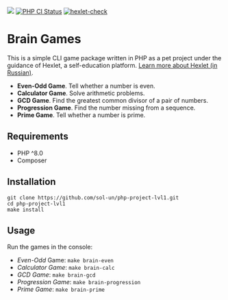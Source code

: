 <a href="https://codeclimate.com/github/sol-un/backend-project-lvl1-Brain-Games/maintainability"><img src="https://api.codeclimate.com/v1/badges/2f1607d7ba1873ccac8e/maintainability" /></a>
[![PHP CI Status](https://github.com/sol-un/php-project-lvl1/actions/workflows/workflow.yml/badge.svg)](https://github.com/sol-un/php-project-lvl1/actions/workflows/workflow.yml)
[![hexlet-check](https://github.com/sol-un/php-project-lvl1/actions/workflows/hexlet-check.yml/badge.svg)](https://github.com/sol-un/php-project-lvl1/actions/workflows/hexlet-check.yml)

# Brain Games

This is a simple CLI game package written in PHP as a pet project under the guidance of Hexlet, a self-education platform. [Learn more about Hexlet (in Russian)](https://ru.hexlet.io/pages/about?utm_source=github&utm_medium=link).

-  **Even-Odd Game**. Tell whether a number is even.
-  **Calculator Game**. Solve arithmetic problems.
-  **GCD Game**. Find the greatest common divisor of a pair of numbers.
- **Progression Game**. Find the number missing from a sequence.
- **Prime Game**. Tell whether a number is prime.

## Requirements

- PHP ^8.0
- Composer

## Installation

```
git clone https://github.com/sol-un/php-project-lvl1.git
cd php-project-lvl1
make install
```

## Usage

Run the games in the console:

- _Even-Odd_ Game: `make brain-even`
- _Calculator Game_: `make brain-calc`
- _GCD Game_: `make brain-gcd`
- _Progression Game_: `make brain-progression`
- _Prime Game_: `make brain-prime`
